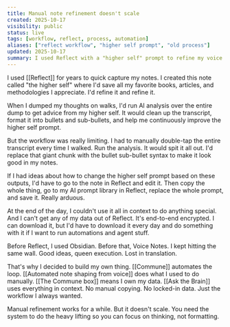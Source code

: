 ```yaml
---
title: Manual note refinement doesn't scale
created: 2025-10-17
visibility: public
status: live
tags: [workflow, reflect, process, automation]
aliases: ["reflect workflow", "higher self prompt", "old process"]
updated: 2025-10-17
summary: I used Reflect with a "higher self" prompt to refine my voice dumps. Had to manually select transcripts, run analysis, copy/paste formatted output, update the prompt. Too arduous. Couldn't get my data out. That's why I'm building Commune.
---
```


I used [[Reflect]] for years to quick capture my notes. I created this note called "the higher self" where I'd save all my favorite books, articles, and methodologies I appreciate. I'd refine it and refine it.

When I dumped my thoughts on walks, I'd run AI analysis over the entire dump to get advice from my higher self. It would clean up the transcript, format it into bullets and sub-bullets, and help me continuously improve the higher self prompt.

But the workflow was really limiting. I had to manually double-tap the entire transcript every time I walked. Run the analysis. It would spit it all out. I'd replace that giant chunk with the bullet sub-bullet syntax to make it look good in my notes.

If I had ideas about how to change the higher self prompt based on these outputs, I'd have to go to the note in Reflect and edit it. Then copy the whole thing, go to my AI prompt library in Reflect, replace the whole prompt, and save it. Really arduous.

At the end of the day, I couldn't use it all in context to do anything special. And I can't get any of my data out of Reflect. It's end-to-end encrypted. I can download it, but I'd have to download it every day and do something with it if I want to run automations and agent stuff.

Before Reflect, I used Obsidian. Before that, Voice Notes. I kept hitting the same wall. Good ideas, queen execution. Lost in translation.

That's why I decided to build my own thing. [[Commune]] automates the loop. [[Automated note shaping from voice]] does what I used to do manually. [[The Commune box]] means I own my data. [[Ask the Brain]] uses everything in context. No manual copying. No locked-in data. Just the workflow I always wanted.

Manual refinement works for a while. But it doesn't scale. You need the system to do the heavy lifting so you can focus on thinking, not formatting.
